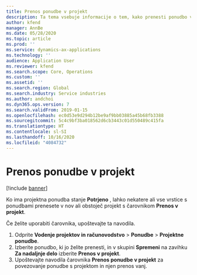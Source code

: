 ```yaml
---
title: Prenos ponudbe v projekt
description: Ta tema vsebuje informacije o tem, kako prenesti ponudbo v nov ali obstoječ projekt.
author: kfend
manager: AnnBe
ms.date: 05/28/2020
ms.topic: article
ms.prod: ''
ms.service: dynamics-ax-applications
ms.technology: ''
audience: Application User
ms.reviewer: kfend
ms.search.scope: Core, Operations
ms.custom: ''
ms.assetid: ''
ms.search.region: Global
ms.search.industry: Service industries
ms.author: andchoi
ms.dyn365.ops.version: 7
ms.search.validFrom: 2019-01-15
ms.openlocfilehash: ec0d53e9d294b12be9af9bb03885a45b68fb3388
ms.sourcegitcommit: 5c4c9bf3ba018562d6cb3443c01d550489c415fa
ms.translationtype: HT
ms.contentlocale: sl-SI
ms.lasthandoff: 10/16/2020
ms.locfileid: "4084732"
---
```

# <a name="transfer-a-quotation-to-a-project"></a>Prenos ponudbe v projekt

[!include [banner](../includes/banner.md)]

Ko ima projektna ponudba stanje **Potrjeno** , lahko nekatere ali vse vrstice s ponudbami prenesete v nov ali obstoječ projekt s čarovnikom **Prenos v projekt**. 

Če želite uporabiti čarovnika, upoštevajte ta navodila.

1. Odprite **Vodenje projektov in računovodstvo** > **Ponudbe** > **Projektne ponudbe**.
2. Izberite ponudbo, ki jo želite prenesti, in v skupini **Spremeni** na zavihku **Za nadaljnje delo** izberite **Prenos v projekt**.
3. Upoštevajte navodila čarovnika **Prenos ponudbe v projekt** za povezovanje ponudbe s projektom in njen prenos vanj.

